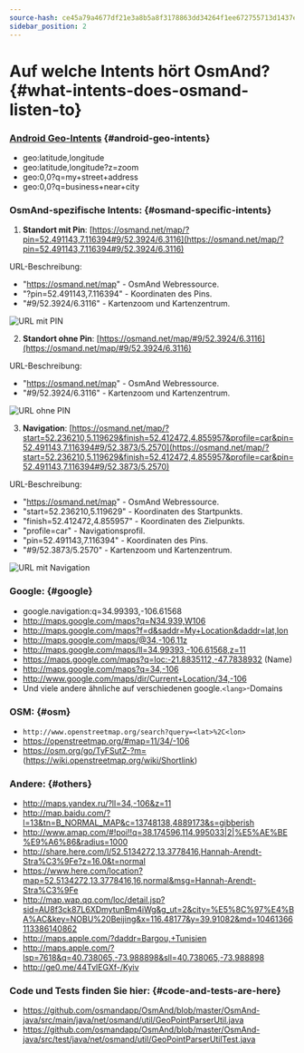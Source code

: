 ```yaml
---
source-hash: ce45a79a4677df21e3a8b5a8f3178863dd34264f1ee672755713d1437ee0e199
sidebar_position: 2
---
```


# Auf welche Intents hört OsmAnd? {#what-intents-does-osmand-listen-to}

### [Android Geo-Intents](http://developer.android.com/guide/appendix/g-app-intents.html) {#android-geo-intents}
* geo:latitude,longitude
* geo:latitude,longitude?z=zoom
* geo:0,0?q=my+street+address
* geo:0,0?q=business+near+city

### OsmAnd-spezifische Intents: {#osmand-specific-intents}

1. **Standort mit Pin**: [https://osmand.net/map/?pin=52.491143,7.116394#9/52.3924/6.3116](https://osmand.net/map/?pin=52.491143,7.116394#9/52.3924/6.3116)

URL-Beschreibung:
- "https://osmand.net/map" - OsmAnd Webressource.
- "?pin=52.491143,7.116394" - Koordinaten des Pins.
- "#9/52.3924/6.3116" - Kartenzoom und Kartenzentrum.

![URL mit PIN](@site/static/img/technical/url_pin.png)

2. **Standort ohne Pin**: [https://osmand.net/map/#9/52.3924/6.3116](https://osmand.net/map/#9/52.3924/6.3116)

URL-Beschreibung:
- "https://osmand.net/map" - OsmAnd Webressource.
- "#9/52.3924/6.3116" - Kartenzoom und Kartenzentrum.

![URL ohne PIN](@site/static/img/technical/url_without_pin.png)

3. **Navigation**: [https://osmand.net/map/?start=52.236210,5.119629&finish=52.412472,4.855957&profile=car&pin=52.491143,7.116394#9/52.3873/5.2570](https://osmand.net/map/?start=52.236210,5.119629&finish=52.412472,4.855957&profile=car&pin=52.491143,7.116394#9/52.3873/5.2570)

URL-Beschreibung:
- "https://osmand.net/map" - OsmAnd Webressource.
- "start=52.236210,5.119629" - Koordinaten des Startpunkts.
- "finish=52.412472,4.855957" - Koordinaten des Zielpunkts.
- "profile=car" - Navigationsprofil.
- "pin=52.491143,7.116394" - Koordinaten des Pins.
- "#9/52.3873/5.2570" - Kartenzoom und Kartenzentrum.

![URL mit Navigation](@site/static/img/technical/url_navigation.png)

### Google: {#google}
* google.navigation:q=34.99393,-106.61568
* http://maps.google.com/maps?q=N34.939,W106
* http://maps.google.com/maps?f=d&saddr=My+Location&daddr=lat,lon
* http://maps.google.com/maps/@34,-106,11z
* http://maps.google.com/maps/ll=34.99393,-106.61568,z=11
* https://maps.google.com/maps?q=loc:-21.8835112,-47.7838932 (Name)
* http://maps.google.com/maps?q=34,-106
* http://www.google.com/maps/dir/Current+Location/34,-106
* Und viele andere ähnliche auf verschiedenen google.`<lang>`-Domains

### OSM: {#osm}
* `http://www.openstreetmap.org/search?query=<lat>%2C<lon>`
* https://openstreetmap.org/#map=11/34/-106
* https://osm.org/go/TyFSutZ-?m= (https://wiki.openstreetmap.org/wiki/Shortlink)

### Andere: {#others}
* http://maps.yandex.ru/?ll=34,-106&z=11
* http://map.baidu.com/?l=13&tn=B_NORMAL_MAP&c=13748138,4889173&s=gibberish
* http://www.amap.com/#!poi!!q=38.174596,114.995033|2|%E5%AE%BE%E9%A6%86&radius=1000
* http://share.here.com/l/52.5134272,13.3778416,Hannah-Arendt-Stra%C3%9Fe?z=16.0&t=normal
* https://www.here.com/location?map=52.5134272,13.3778416,16,normal&msg=Hannah-Arendt-Stra%C3%9Fe
* http://map.wap.qq.com/loc/detail.jsp?sid=AU8f3ck87L6XDmytunBm4iWg&g_ut=2&city=%E5%8C%97%E4%BA%AC&key=NOBU%20Beijing&x=116.48177&y=39.91082&md=10461366113386140862
* http://maps.apple.com/?daddr=Bargou,+Tunisien
* http://maps.apple.com/?lsp=7618&q=40.738065,-73.988898&sll=40.738065,-73.988898
* http://ge0.me/44TvlEGXf-/Kyiv

### Code und Tests finden Sie hier: {#code-and-tests-are-here}
* https://github.com/osmandapp/OsmAnd/blob/master/OsmAnd-java/src/main/java/net/osmand/util/GeoPointParserUtil.java
* https://github.com/osmandapp/OsmAnd/blob/master/OsmAnd-java/src/test/java/net/osmand/util/GeoPointParserUtilTest.java